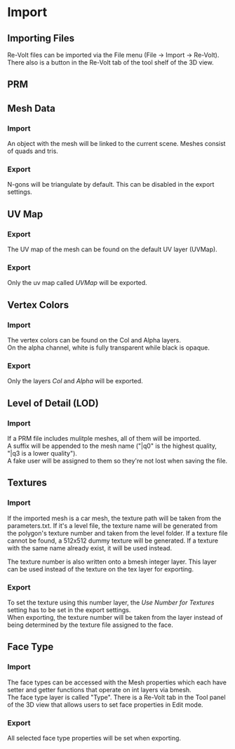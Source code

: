 # Import

## Importing Files
Re-Volt files can be imported via the File menu (File -> Import -> Re-Volt).  
There also is a button in the Re-Volt tab of the tool shelf of the 3D view.

## PRM
## Mesh Data
### Import
An object with the mesh will be linked to the current scene. Meshes consist of
quads and tris.  
### Export
N-gons will be triangulate by default. This can be disabled in the export
settings.

## UV Map
### Export
The UV map of the mesh can be found on the default UV layer (UVMap).
### Export
Only the uv map called _UVMap_ will be exported.

## Vertex Colors
### Import
The vertex colors can be found on the Col and Alpha layers.  
On the alpha channel, white is fully transparent while black is opaque.
### Export
Only the layers _Col_ and _Alpha_ will be exported.

## Level of Detail (LOD)
### Import
If a PRM file includes mulitple meshes, all of them will be imported.  
A suffix will be appended to the mesh name ("|q0" is the highest quality,
"|q3 is a lower quality").  
A fake user will be assigned to them so they're not lost when saving the
file.

## Textures
### Import
If the imported mesh is a car mesh, the texture path will be taken from the
parameters.txt.
If it's a level file, the texture name will be generated from the polygon's
texture number and taken from the level folder.
If a texture file cannot be found, a 512x512 dummy texture will be generated.
If a texture with the same name already exist, it will be used instead.

The texture number is also written onto a bmesh integer layer. This layer can be
used instead of the texture on the tex layer for exporting.
### Export
To set the texture using this number layer, the _Use Number for Textures_
setting has to be set in the export settings.  
When exporting, the texture number will be taken from the layer instead of being
determined by the texture file assigned to the face.

## Face Type
### Import
The face types can be accessed with the Mesh properties which each have setter
and getter functions that operate on int layers via bmesh.  
The face type layer is called "Type".
There is a Re-Volt tab in the Tool panel of the 3D view that allows users
to set face properties in Edit mode.
### Export
All selected face type properties will be set when exporting.
